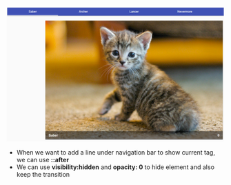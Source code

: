 ![Picture](pic.png)
- When we want to add a line under navigation bar to show current tag, we can use **::after**
- We can use **visibility:hidden** and **opacity: 0** to hide element and also keep the transition 
